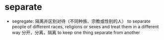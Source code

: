 # separate

- segregate: 隔离并区别对待（不同种族、宗教或性别的人） to separate people of different races, religions or sexes and treat them in a different way 分开，分离，隔离 to keep one thing separate from another
